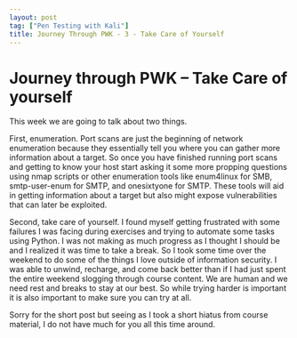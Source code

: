 ```yaml
---
layout: post
tag: ["Pen Testing with Kali"]
title: Journey Through PWK - 3 - Take Care of Yourself
---
```

# Journey through PWK – Take Care of yourself

This week we are going to talk about two things.

First, enumeration. Port scans are just the beginning of network enumeration
because they essentially tell you where you can gather more information about a
target. So once you have finished running port scans and getting to know your
host start asking it some more propping questions using nmap scripts or other
enumeration tools like enum4linux for SMB, smtp-user-enum for SMTP, and
onesixtyone for SMTP. These tools will aid in getting information about a target
but also might expose vulnerabilities that can later be exploited.

Second, take care of yourself. I found myself getting frustrated with some
failures I was facing during exercises and trying to automate some tasks using
Python. I was not making as much progress as I thought I should be and I
realized it was time to take a break. So I took some time over the weekend to
do some of the things I love outside of information security. I was able to
unwind, recharge, and come back better than if I had just spent the entire
weekend slogging through course content. We are human and we need rest and
breaks to stay at our best. So while trying harder is important it is also
important to make sure you can try at all.

Sorry for the short post but seeing as I took a short hiatus from course
material, I do not have much for you all this time around.
